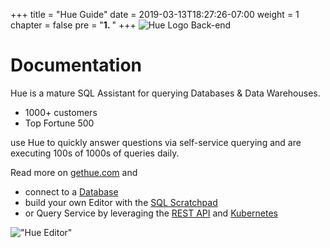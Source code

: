 +++
title = "Hue Guide"
date = 2019-03-13T18:27:26-07:00
weight = 1
chapter = false
pre = "<b>1. </b>"
+++
![Hue Logo Back-end](/images/hue_logo.png)

<h1>Documentation</h1>

Hue is a mature SQL Assistant for querying Databases & Data Warehouses.

* 1000+ customers
* Top Fortune 500

use Hue to quickly answer questions via self-service querying and are executing 100s of 1000s of queries daily.

Read more on [gethue.com](http://gethue.com) and
- connect to a [Database](/administrator/configuration/connectors/)
- build your own Editor with the [SQL Scratchpad](/developer/components/scratchpad/)
- or Query Service by leveraging the [REST API](/developer/api/rest/) and [Kubernetes](/administrator/installation/cloud/#kubernetes)

!["Hue Editor"](https://cdn.gethue.com/uploads/2021/02/hue-4.9.png)
